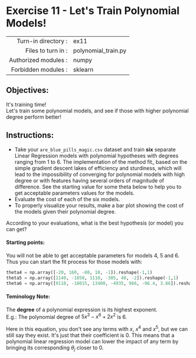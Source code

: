# Exercise 11 - Let's Train Polynomial Models! 

|                         |                     |
| -----------------------:| ------------------  |
|   Turn-in directory :   |  ex11               |
|   Files to turn in :    |  polynomial_train.py      |
|   Authorized modules :  |  numpy              |
|   Forbidden modules :   |  sklearn            |

## Objectives:  
It's training time!  
Let's train some polynomial models, and see if those with higher polynomial degree perform better!

## Instructions:
- Take your `are_blue_pills_magic.csv` dataset and train **six** separate Linear Regression models with polynomial hypotheses with degrees ranging from 1 to 6. The implementation of the method fit\_ based on the simple gradient descent lakes of efficiency and sturdiness, which will lead to the impossibility of converging for polynomial models with high degree or with features having several orders of magnitude of difference. See the starting value for some theta below to help you to get acceptable parameters values for the models.
- Evaluate the cost of each of the six models.
- To properly visualize your results, make a bar plot showing the cost of the models given their polynomial degree.  

According to your evaluations, what is the best hypothesis (or model) you can get?

#### Starting points:
You will not be able to get acceptable parameters for models 4, 5 and 6. Thus you can start the fit process for those models with:
```python
theta4 = np.array([-20, 160, -80, 10, -1]).reshape(-1,1)
theta5 = np.array([1140, -1850, 1110, -305, 40, -2]).reshape(-1,1)
theta6 = np.array([9110, -18015, 13400, -4935, 966, -96.4, 3.86]).reshape(-1,1)
```

#### Teminology Note:  

The **degree** of a polynomial expression is its highest exponent.  
E.g.: The polynomial degree of $5x^3 - x^6 + 2 x^2$ is $6$.  

Here in this equation, you don't see any terms with $x$, $x^4$ and $x^5$, but we can still say they exist. It's just that their coefficient is $0$. This means that a polynomial linear regression model can lower the impact of any term by bringing its corresponding $\theta_j$ closer to $0$. 


